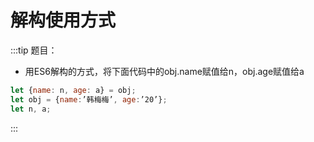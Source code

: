 # 解构使用方式

:::tip
题目：
* 用ES6解构的方式，将下面代码中的obj.name赋值给n，obj.age赋值给a

```js
let {name: n, age: a} = obj; 
let obj = {name:’韩梅梅’, age:’20’};
let n, a;
```
:::
